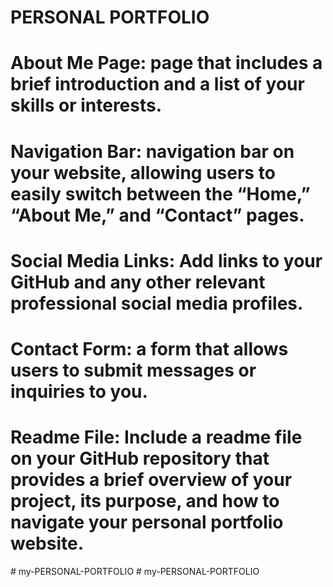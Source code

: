 # PERSONAL PORTFOLIO
# About Me Page: page that includes a brief introduction and a list of your skills or interests.

# Navigation Bar: navigation bar on your website, allowing users to easily switch between the “Home,” “About Me,” and “Contact” pages.

# Social Media Links: Add links to your GitHub and any other relevant professional social media profiles.

# Contact Form: a form that allows users to submit messages or inquiries to you.

# Readme File: Include a readme file on your GitHub repository that provides a brief overview of your project, its purpose, and how to navigate your personal portfolio website.
#   m y - P E R S O N A L - P O R T F O L I O  
 #   m y - P E R S O N A L - P O R T F O L I O  
 